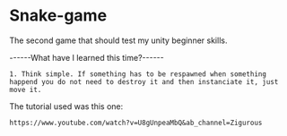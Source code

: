 # Snake-game
The second game that should test my unity beginner skills.

------What have I learned this time?------

	1. Think simple. If something has to be respawned when something happend you do not need to destroy it and then instanciate it, just move it.

The tutorial used was this one:

	https://www.youtube.com/watch?v=U8gUnpeaMbQ&ab_channel=Zigurous
